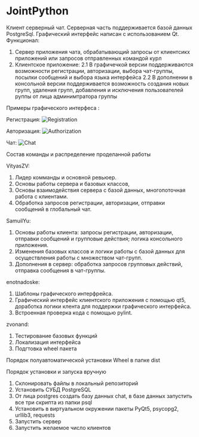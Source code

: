 # JointPython
Клиент серверный чат. Серверная часть поддерживается базой данных PostgreSql. Графический интерфейс написан с использованием Qt.
Функционал: 
1. Сервер приложения чата, обрабатывающий запросы от клиентсикх приложений или запросов отправленных командой курл
2. Клиентское приложение:
2.1 В графичечкой версии поддерживаются возможности регистрации, авторизации, выбора чат-группы, посылки сообщений и выбора языка интерфейса
2.2 В дополнении в консольной версии поддерживается возможность создания новых групп, удаления групп, добавления и исключения пользователей руппы от лица админимтратора группы

Примеры графического интерфеса : 

Регистрация:
![Registration](https://github.com/enotnadoske/JointPython/tree/master/pics/RegistrationWindow.png)

Авторизация:
![Authorization](https://github.com/enotnadoske/JointPython/tree/master/pics/LoginWindow.png)

Чат:
![Chat](https://github.com/enotnadoske/JointPython/tree/master/pics/ChatWindow.png)

Состав команды и распределение проделанной работы


VityasZV:
1. Лидер комманды и основной ревьюер.
2. Основы работы сервера и базовых классов, 
3. Основы взаимодействия сервера с базой данных, многопоточная работа с клиентами.
4. Обработка запросов регистрации, авторизации, отправки сообщений в глобальный чат.

SamuilYu:
1. Основы работы клиента: запросы регистрации, авторизации, отправки сообщений и групповые действия; логика консольного приложения.
2. Изменения базовых классов и логики работы с базой данных для осуществления работы с множеством чат-групп.
3. Дополнения в сервер: обработка запросов групповых действий, отправка сообщения в чат-группы.

enotnadoske: 
1. Шаблоны графического интерфрейса.
2. Графический интерфейс клиентского приложения с помощью qt5, доработка логики клента для поддержки графического интерфейса.
3. Встроенная проверка кода с помощью pylint.

zvonand:
1. Тестирование базовых функций
2. Локализация интерфейса
3. Подгтовка wheel пакета

Порядок полуавтоматической установки
Wheel в папке dist

Порядок установки и запуска вручную
1. Склонировать файлы в локальный репозиторий
2. Установить СУБД PostgreSQL
3. От лица postgres создать базу данных chat, в базе данных запустить все три скрипта из папки psql
4. Установить в виртуальном окружении пакеты PyQt5, psycopg2, urllib3, requests
5. Запустить сервер
6. Запустить желаемое число клиентов
